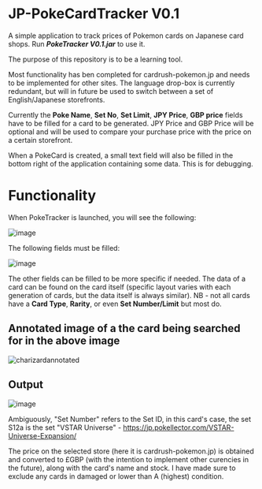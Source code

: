 # JP-PokeCardTracker V0.1

A simple application to track prices of Pokemon cards on Japanese card shops. Run ***PokeTracker V0.1.jar*** to use it.

The purpose of this repository is to be a learning tool.

Most functionality has ben completed for cardrush-pokemon.jp and needs to be implemented for other sites. The language drop-box is currently redundant, but will in future be used to switch between a set of English/Japanese storefronts.

Currently the **Poke Name**, **Set No**, **Set Limit**, **JPY Price**, **GBP price** fields have to be filled for a card to be generated. JPY Price and GBP Price will be optional and will be used to compare your purchase price with the price on a certain storefront.

When a PokeCard is created, a small text field will also be filled in the bottom right of the application containing some data. This is for debugging.

# Functionality

When PokeTracker is launched, you will see the following:

![image](https://github.com/degirmencidavid/JP-PokeCardTracker/assets/101801691/fc72f078-17f2-4aba-9ccb-95c159795fdb)

The following fields must be filled:

![image](https://github.com/degirmencidavid/JP-PokeCardTracker/assets/101801691/6ab101e9-f5a1-4e6d-ae1c-260e65dc54f9)

The other fields can be filled to be more specific if needed. The data of a card can be found on the card itself (specific layout varies with each generation of cards, but the data itself is always similar).
NB - not all cards have a **Card Type**, **Rarity**, or even **Set Number/Limit** but most do.

## Annotated image of a the card being searched for in the above image

![charizardannotated](https://github.com/degirmencidavid/JP-PokeCardTracker/assets/101801691/004aa5f6-3600-4e55-be65-2fceff3baad3)

## Output

![image](https://github.com/degirmencidavid/JP-PokeCardTracker/assets/101801691/88b11274-79aa-4df5-a392-6830dda03b68)

Ambiguously, "Set Number" refers to the Set ID, in this card's case, the set S12a is the set "VSTAR Universe" - https://jp.pokellector.com/VSTAR-Universe-Expansion/

The price on the selected store (here it is cardrush-pokemon.jp) is obtained and converted to £GBP (with the intention to implement other curencies in the future), along with the card's name and stock. I have made sure to exclude any cards in damaged or lower than A (highest) condition.

